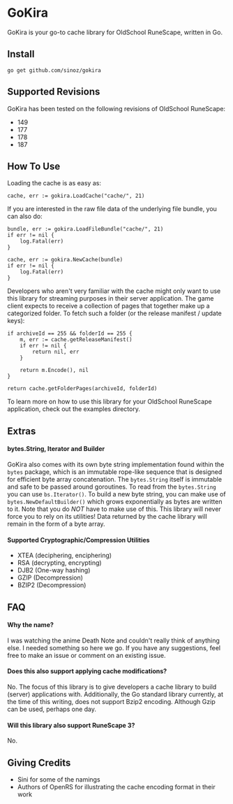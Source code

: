 # GoKira

GoKira is your go-to cache library for OldSchool RuneScape, written in Go.

## Install

```
go get github.com/sinoz/gokira
```

## Supported Revisions

GoKira has been tested on the following revisions of OldSchool RuneScape:

- 149
- 177
- 178
- 187

## How To Use

Loading the cache is as easy as:

```
cache, err := gokira.LoadCache("cache/", 21)
```

If you are interested in the raw file data of the underlying file bundle, you can also do:

```
bundle, err := gokira.LoadFileBundle("cache/", 21)
if err != nil {
    log.Fatal(err)
}

cache, err := gokira.NewCache(bundle)
if err != nil {
    log.Fatal(err)
}
```

Developers who aren't very familiar with the cache might only want to use this library for streaming purposes in their server application. The game client expects to receive a collection of pages that together make up a categorized folder. To fetch such a folder (or the release manifest / update keys):

```
if archiveId == 255 && folderId == 255 {
    m, err := cache.getReleaseManifest()
    if err != nil {
        return nil, err
    }

    return m.Encode(), nil
}

return cache.getFolderPages(archiveId, folderId)
```

To learn more on how to use this library for your OldSchool RuneScape application, check out the examples directory.

## Extras

#### bytes.String, Iterator and Builder

GoKira also comes with its own byte string implementation found within the `bytes` package, which is an immutable rope-like sequence that is designed for efficient byte array concatenation. The `bytes.String` itself is immutable and safe to be passed around goroutines. To read from the `bytes.String` you can use `bs.Iterator()`. To build a new byte string, you can make use of `bytes.NewDefaultBuilder()` which grows exponentially as bytes are written to it. Note that you do *NOT* have to make use of this. This library will never force you to rely on its utilities! Data returned by the cache library will remain in the form of a byte array.

#### Supported Cryptographic/Compression Utilities

- XTEA (deciphering, enciphering)
- RSA (decrypting, encrypting)
- DJB2 (One-way hashing)
- GZIP (Decompression)
- BZIP2 (Decompression)

## FAQ

#### Why the name?

I was watching the anime Death Note and couldn't really think of anything else. I needed something so here we go. If you have any suggestions, feel free to make an issue or comment on an existing issue.

#### Does this also support applying cache modifications?

No. The focus of this library is to give developers a cache library to build (server) applications with. Additionally, the Go standard library currently, at the time of this writing, does not support Bzip2 encoding. Although Gzip can be used, perhaps one day.

#### Will this library also support RuneScape 3?

No.

## Giving Credits

- Sini for some of the namings
- Authors of OpenRS for illustrating the cache encoding format in their work
